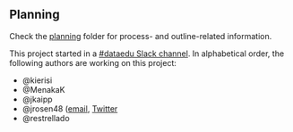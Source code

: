## Planning

Check the [planning](/planning/) folder for process- and outline-related information.

This project started in a [#dataedu Slack channel](https://dataedu.slack.com/). In alphabetical order, the following authors are working on this project:

- @kierisi
- @MenakaK
- @jkaipp
- @jrosen48 ([email](mailto:jrosen@msu.edu), [Twitter](http://twitter.com/jrosenberg6432)
- @restrellado
